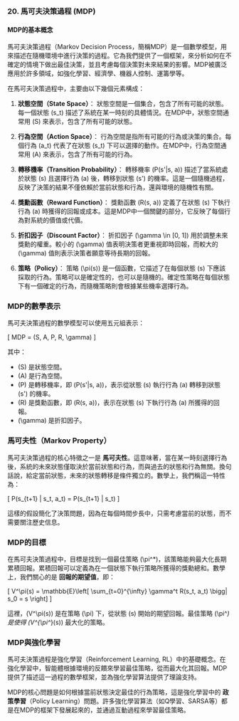 ### 20. **馬可夫決策過程 (MDP)**

#### MDP的基本概念

馬可夫決策過程（Markov Decision Process，簡稱MDP）是一個數學模型，用來描述在隨機環境中進行決策的過程。它為我們提供了一個框架，來分析如何在不確定的情境下做出最佳決策，並且考慮每個決策對未來結果的影響。MDP被廣泛應用於許多領域，如強化學習、經濟學、機器人控制、運籌學等。

在馬可夫決策過程中，主要由以下幾個元素構成：

1. **狀態空間（State Space）**：
   狀態空間是一個集合，包含了所有可能的狀態。每一個狀態 \(s_t\) 描述了系統在某一時刻的具體情況。在MDP中，狀態空間通常用 \(S\) 來表示，包含了所有可能的狀態。

2. **行為空間（Action Space）**：
   行為空間是指所有可能的行為或決策的集合。每個行為 \(a_t\) 代表了在狀態 \(s_t\) 下可以選擇的動作。在MDP中，行為空間通常用 \(A\) 來表示，包含了所有可能的行為。

3. **轉移機率（Transition Probability）**：
   轉移機率 \(P(s'|s, a)\) 描述了當系統處於狀態 \(s\) 且選擇行為 \(a\) 後，轉移到狀態 \(s'\) 的機率。這是一個隨機過程，反映了決策的結果不僅依賴於當前狀態和行為，還與環境的隨機性有關。

4. **獎勳函數（Reward Function）**：
   獎勳函數 \(R(s, a)\) 定義了在狀態 \(s\) 下執行行為 \(a\) 時獲得的回報或成本。這是MDP中一個關鍵的部分，它反映了每個行為對系統的價值或代價。

5. **折扣因子（Discount Factor）**：
   折扣因子 \(\gamma \in [0, 1]\) 用於調整未來獎勳的權重。較小的 \(\gamma\) 值表明決策者更重視即時回報，而較大的 \(\gamma\) 值則表示決策者願意等待長期的回報。

6. **策略（Policy）**：
   策略 \(\pi(s)\) 是一個函數，它描述了在每個狀態 \(s\) 下應該採取的行為。策略可以是確定性的，也可以是隨機的。確定性策略在每個狀態下有一個確定的行為，而隨機策略則會根據某些機率選擇行為。

### MDP的數學表示

馬可夫決策過程的數學模型可以使用五元組表示：

\[
MDP = (S, A, P, R, \gamma)
\]

其中：
- \(S\) 是狀態空間。
- \(A\) 是行為空間。
- \(P\) 是轉移機率，即 \(P(s'|s, a)\)，表示從狀態 \(s\) 執行行為 \(a\) 轉移到狀態 \(s'\) 的機率。
- \(R\) 是獎勳函數，即 \(R(s, a)\)，表示在狀態 \(s\) 下執行行為 \(a\) 所獲得的回報。
- \(\gamma\) 是折扣因子。

### 馬可夫性（Markov Property）

馬可夫決策過程的核心特徵之一是 **馬可夫性**。這意味著，當在某一時刻選擇行為後，系統的未來狀態僅取決於當前狀態和行為，而與過去的狀態和行為無關。換句話說，給定當前狀態，未來的狀態轉移是條件獨立的。數學上，我們稱這一特性為：

\[
P(s_{t+1} | s_t, a_t) = P(s_{t+1} | s_t)
\]

這樣的假設簡化了決策問題，因為在每個時間步長中，只需考慮當前的狀態，而不需要關注歷史信息。

### MDP的目標

在馬可夫決策過程中，目標是找到一個最佳策略 \(\pi^*\)，該策略能夠最大化長期累積回報。累積回報可以定義為在一個狀態下執行策略所獲得的獎勳總和。數學上，我們關心的是 **回報的期望值**，即：

\[
V^\pi(s) = \mathbb{E}\left[ \sum_{t=0}^{\infty} \gamma^t R(s_t, a_t) \bigg| s_0 = s \right]
\]

這裡，\(V^\pi(s)\) 是在策略 \(\pi\) 下，從狀態 \(s\) 開始的期望回報。最佳策略 \(\pi^*\) 是使得 \(V^{\pi^*}(s)\) 最大化的策略。

### MDP與強化學習

馬可夫決策過程是強化學習（Reinforcement Learning, RL）中的基礎概念。在強化學習中，智能體根據環境的反饋來學習最佳策略，從而最大化其回報。MDP提供了描述這一過程的數學框架，並為強化學習算法提供了理論支持。

MDP的核心問題是如何根據當前狀態決定最佳的行為策略，這是強化學習中的 **政策學習**（Policy Learning）問題。許多強化學習算法（如Q學習、SARSA等）都是在MDP的框架下發展起來的，並通過互動過程來學習最佳策略。